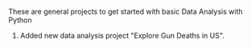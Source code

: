 These are general projects to get started with basic Data Analysis with Python
1) Added new data analysis project  "Explore Gun Deaths in US".

